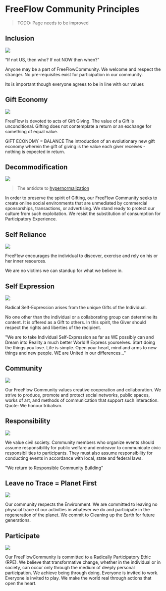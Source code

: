 

# FreeFlow Community Principles 

> TODO: Page needs to be improved

## Inclusion

![](img/principles_01.png)


“If not US, then who? If not NOW then when?” 

Anyone may be a part of FreeFlowCommunity. We welcome and respect the stranger. No pre-requisites exist for participation in our community.

Its is important though everyone agrees to be in line with our values

## Gift Economy

![](img/principles_02.png)

FreeFlow is devoted to acts of Gift Giving. The value of a Gift is unconditional. Gifting does not contemplate a return or an exchange for something of equal value.

GIFT ECONOMY = BALANCE
The introduction of an evolutionary new gift economy wherein the gift of giving is the value each giver receives - nothing is expected in return. 

## Decommodification

![](img/principles_03_.jpg)

> The antidote to [hypernormalization](https://www.youtube.com/watch?v=Gr7T07WfIhM)


In order to preserve the spirit of Gifting, our FreeFlow Community seeks to create online social environments that are unmediated by commercial sponsorships, transactions, or advertising. We stand ready to protect our culture from such exploitation. We resist the substitution of consumption for Participatory Experience.

## Self Reliance

![](img/principles_04.png)

FreeFlow encourages the individual to discover, exercise and rely on his or her inner resources.

We are no victims we can standup for what we believe in.

## Self Expression

![](img/principles_05_.jpg)

Radical Self-Expression arises from the unique Gifts of the Individual. 

No one other than the individual or a collaborating group can determine its content. It is offered as a Gift to others. In this spirit, the Giver should respect the rights and liberties of the recipient.

"We are to take Individual Self-Expression as far as WE possibly can and Dream into Reality a much better World!!! Express yourselves. Start doing the things you love. Life is simple. Open your heart, mind and arms to new things and new people. WE are United in our differences..."

## Community

![](img/principles_06.png)

Our FreeFlow Community values creative cooperation and collaboration. We strive to produce, promote and protect social networks, public spaces, works of art, and methods of communication that support such interaction.
Quote: We honour tribalism.

## Responsibility

![](img/principles_07.png)

We value civil society. Community members who organize events should assume responsibility for public welfare and endeavor to communicate civic responsibilities to participants. They must also assume responsibility for conducting events in accordance with local, state and federal laws.

"We return to Responsible Community Building"

## Leave no Trace = Planet First

![](img/principles_08_.jpg)

Our community respects the Environment. We are committed to leaving no physcial trace of our activities in whatever we do and participate in the regeneration of the planet. We commit to Cleaning up the Earth for future generations. 

## Participate

![](img/principles_09.png)

Our FreeFlowCommunity is committed to a Radically Participatory Ethic (RPE). We believe that transformative change, whether in the individual or in society, can occur only through the medium of deeply personal participation. We achieve being through doing. Everyone is invited to work. Everyone is invited to play. We make the world real through actions that open the heart.

